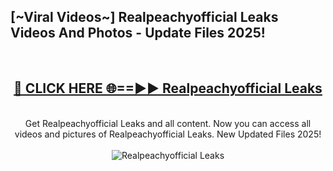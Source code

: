 <h2>[~Viral Videos~] Realpeachyofficial Leaks Videos And Photos - Update Files 2025!</h2>
<br>
<div align="center">
<h2><a href="https://top-ai-tools.click/QrbHav" rel="nofollow">🔴 CLICK HERE 🌐==►► Realpeachyofficial Leaks</a></h2>
<br>
Get Realpeachyofficial Leaks and all content. Now you can access all videos and pictures of Realpeachyofficial Leaks. New Updated Files 2025!
<br>
<br>
<a href="https://top-ai-tools.click/QrbHav" rel="nofollow" data-target="animated-image.originalLink"><img src="https://i.ibb.co.com/WyWwxjT/player-gif2.gif" alt="Realpeachyofficial Leaks" style="max-width: 100%; display: inline-block;" data-target="animated-image.originalImage"></a>
</div>
<br>